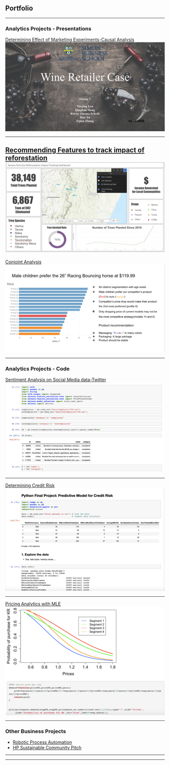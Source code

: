 ## Portfolio

---
### Analytics Projects - Presentations

[Determining Effect of Marketing Experiments-Causal Analysis](https://docs.google.com/presentation/d/1hv4jfCXZN9Pvv6R8-j0SW_zvPrn3Lx5e7wQl0lXs0EU/edit#slide=id.g52ca3ae23f_0_0)
<img src="images/WineRetailer.png?raw=true"/>

---
[Recommending Features to track impact of reforestation](https://docs.google.com/presentation/d/1ohloWI9XcwA28zxB7ZuY5teSye1cBP_Y6wMA-HjdWA4/edit#slide=id.g4c68a97855_0_33)
<img src="images/SPZ.png?raw=true"/>
---

[Conjoint Analysis](https://docs.google.com/presentation/d/1wMyK4os6tABQiBfgpSekDpxqCtJ7iGjsJpTuRvKYMP4/edit#slide=id.g6eadf91f97_2_6)
<img src="images/Conjoint.png?raw=true"/>

---
### Analytics Projects - Code

[Sentiment Analysis on Social Media data-Twitter](https://kevweirikefe.github.io/projects/NLP-Sentiment%20Analysis.html)
<img src="images/Sentiment%20Analysis.png?raw=true"/>

---
[Determining Credit Risk](https://kevweirikefe.github.io/projects/Predictive%20model%20to%20determine%20credit%20risk.html)
<img src="images/PredictiveProject.png?raw=true"/>

---
[Pricing Analytics with MLE](https://kevweirikefe.github.io/projects/PricingProject.html)
<img src="images/PricingProject.png?raw=true"/>

---


### Other Business Projects 

- [Robotic Process Automation](https://kevweirikefe.github.io/projects/Bothaton%20Team23.pptx)
- [HP Sustainable Community Pitch](https://docs.google.com/presentation/d/1p2OuSNTzhy8jBBxqjvObq7OlRUMDzJrYQfhP6ZoA-l0/edit#slide=id.g8bc1f3c083_2_340)

---




---


